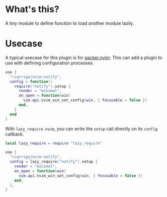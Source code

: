 # What's this?

A tiny module to define function to load another module lazily.

# Usecase

A typical usecase for this plugin is for [packer.nvim][]. This can add a plugin to use with defining configuration processes.

[packer.nvim]: https://github.com/wbthomason/packer.nvim

```lua
use {
  "rcarriga/nvim-notify",
  config = function()
    require("notify").setup {
      render = "minimal",
      on_open = function(win)
        vim.api.nvim_win_set_config(win, { focusable = false })
      end,
    }
  end
}
```

With `lazy_require.nvim`, you can write the `setup` call directly on its `config` callback.

```lua
local lazy_require = require "lazy_require"

use {
  "rcarriga/nvim-notify",
  config = lazy_require("notify").setup {
    render = "minimal",
    on_open = function(win)
      vim.api.nvim_win_set_config(win, { focusable = false })
    end,
  },
}
```
